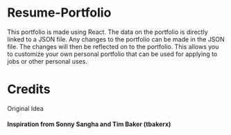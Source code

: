 # Resume-Portfolio
This portfolio is made using React. The data on the portfolio is directly linked to a JSON file. Any changes to the portfolio can be made in the JSON file. The changes will then be reflected on to the portfolio. This allows you to customize your own personal portfolio that can be used for applying to jobs or other personal uses.

# Credits

Original Idea
#### Inspiration from Sonny Sangha and Tim Baker (tbakerx)
